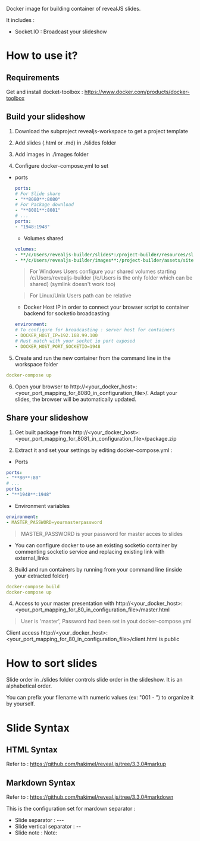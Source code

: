 Docker image for building container of revealJS slides.

It includes :
- Socket.IO : Broadcast your slideshow

# How to use it?

## Requirements

Get and install docket-toolbox : https://www.docker.com/products/docker-toolbox

## Build your slideshow

1. Download the subproject revealjs-workspace to get a project template

2. Add slides (.html or .md) in ./slides folder

3. Add images in ./images folder

4. Configure docker-compose.yml to set

- ports
  
  ```yml
  ports:
  # For Slide share
  - "**8080**:8080"
  # For Package download
  - "**8081**:8081"
  # ...
  ports:
  - "1948:1948" 
  ```
  
  - Volumes shared
  
  ```yml
  volumes:
  - **/c/Users/revealjs-builder/slides*:/project-builder/resources/slides
  - **/c/Users/revealjs-builder/images**:/project-builder/assets/site/images
  ```
  
  > For Windows Users configure your shared volumes starting /c/Users/revealjs-builder (/c/Users is the only folder which can be shared) (symlink doesn't work too)
  
  > For Linux/Unix Users path can be relative
  
  - Docker Host IP in order to connect your browser script to container backend for socketio broadcasting
  
  ```yml
  environment:
  # To configure for broadcasting : server host for containers
  - DOCKER_HOST_IP=192.168.99.100
  # Must match with your socket io port exposed
  - DOCKER_HOST_PORT_SOCKETIO=1948
  ```
  
5. Create and run the new container from the command line in the workspace folder
  
  ```yml
  docker-compose up
  ```
  
6. Open your browser to  http://<your_docker_host>:<your_port_mapping_for_8080_in_configuration_file>/. Adapt your slides, the browser will be automatically updated.

## Share your slideshow

1. Get built package from http://<your_docker_host>:<your_port_mapping_for_8081_in_configuration_file>/package.zip

2. Extract it and set your settings by editing docker-compose.yml :
  
  - Ports
  
  ```yml
  ports:
  - "**80**:80"   
  # ...
  ports:
  - "**1948**:1948" 
  ```
  
  - Environment variables
  
  ```yml
  environment:
  - MASTER_PASSWORD=yourmasterpassword
  ```
  
  > MASTER_PASSWORD is your password for master acces to slides
  
  - You can configure docker to use an existing socketio container by commenting socketio service and replacing existing link with external_links
  
3. Build and run containers by running from your command line (inside your extracted folder)
  
  ```yml
  docker-compose build
  docker-compose up
  ```
  
4. Access to your master presentation with http://<your_docker_host>:<your_port_mapping_for_80_in_configuration_file>/master.html
  
  > User is 'master', Password had been set in yout docker-compose.yml
  
  Client access http://<your_docker_host>:<your_port_mapping_for_80_in_configuration_file>/client.html is public
  
# How to sort slides

Slide order in ./slides folder controls slide order in the slideshow. It is an alphabetical order.

You can prefix your filename with numeric values (ex: "001 - ") to organize it by yourself.

# Slide Syntax

## HTML Syntax

Refer to : https://github.com/hakimel/reveal.js/tree/3.3.0#markup

## Markdown Syntax

Refer to : https://github.com/hakimel/reveal.js/tree/3.3.0#markdown

This is the configuration set for mardown separator :

- Slide separator : ---
- Slide vertical separator : --
- Slide note : Note: 